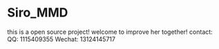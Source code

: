 # Siro_MMD
this is a open source project! welcome to improve her together!
contact: 
QQ: 1115409355
Wechat: 13124145717
